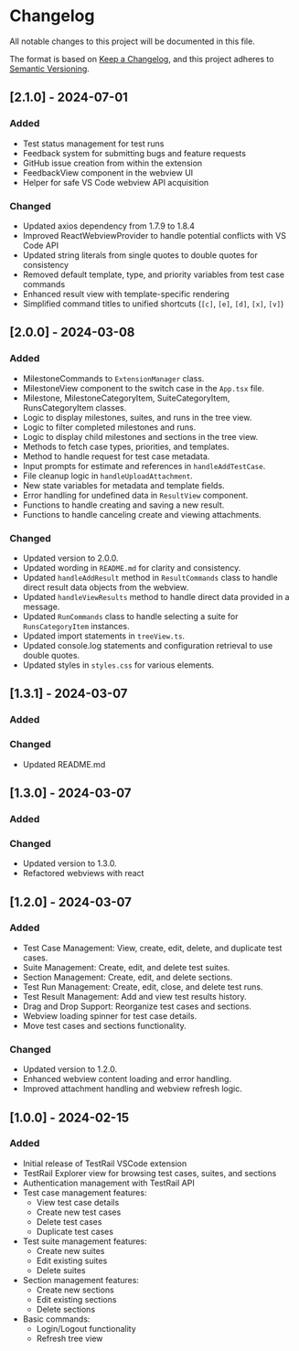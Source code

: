 # Changelog

All notable changes to this project will be documented in this file.

The format is based on [Keep a Changelog](https://keepachangelog.com/en/1.0.0/),
and this project adheres to [Semantic Versioning](https://semver.org/spec/v2.0.0.html).

## [2.1.0] - 2024-07-01

### Added

- Test status management for test runs
- Feedback system for submitting bugs and feature requests
- GitHub issue creation from within the extension
- FeedbackView component in the webview UI
- Helper for safe VS Code webview API acquisition

### Changed

- Updated axios dependency from 1.7.9 to 1.8.4
- Improved ReactWebviewProvider to handle potential conflicts with VS Code API
- Updated string literals from single quotes to double quotes for consistency
- Removed default template, type, and priority variables from test case commands
- Enhanced result view with template-specific rendering
- Simplified command titles to unified shortcuts (`[c]`, `[e]`, `[d]`, `[x]`, `[v]`)

## [2.0.0] - 2024-03-08

### Added

- MilestoneCommands to `ExtensionManager` class.
- MilestoneView component to the switch case in the `App.tsx` file.
- Milestone, MilestoneCategoryItem, SuiteCategoryItem, RunsCategoryItem classes.
- Logic to display milestones, suites, and runs in the tree view.
- Logic to filter completed milestones and runs.
- Logic to display child milestones and sections in the tree view.
- Methods to fetch case types, priorities, and templates.
- Method to handle request for test case metadata.
- Input prompts for estimate and references in `handleAddTestCase`.
- File cleanup logic in `handleUploadAttachment`.
- New state variables for metadata and template fields.
- Error handling for undefined data in `ResultView` component.
- Functions to handle creating and saving a new result.
- Functions to handle canceling create and viewing attachments.

### Changed

- Updated version to 2.0.0.
- Updated wording in `README.md` for clarity and consistency.
- Updated `handleAddResult` method in `ResultCommands` class to handle direct result data objects from the webview.
- Updated `handleViewResults` method to handle direct data provided in a message.
- Updated `RunCommands` class to handle selecting a suite for `RunsCategoryItem` instances.
- Updated import statements in `treeView.ts`.
- Updated console.log statements and configuration retrieval to use double quotes.
- Updated styles in `styles.css` for various elements.

## [1.3.1] - 2024-03-07

### Added

### Changed

- Updated README.md

## [1.3.0] - 2024-03-07

### Added

### Changed

- Updated version to 1.3.0.
- Refactored webviews with react

## [1.2.0] - 2024-03-07

### Added

- Test Case Management: View, create, edit, delete, and duplicate test cases.
- Suite Management: Create, edit, and delete test suites.
- Section Management: Create, edit, and delete sections.
- Test Run Management: Create, edit, close, and delete test runs.
- Test Result Management: Add and view test results history.
- Drag and Drop Support: Reorganize test cases and sections.
- Webview loading spinner for test case details.
- Move test cases and sections functionality.

### Changed

- Updated version to 1.2.0.
- Enhanced webview content loading and error handling.
- Improved attachment handling and webview refresh logic.

## [1.0.0] - 2024-02-15

### Added

- Initial release of TestRail VSCode extension
- TestRail Explorer view for browsing test cases, suites, and sections
- Authentication management with TestRail API
- Test case management features:
  - View test case details
  - Create new test cases
  - Delete test cases
  - Duplicate test cases
- Test suite management features:
  - Create new suites
  - Edit existing suites
  - Delete suites
- Section management features:
  - Create new sections
  - Edit existing sections
  - Delete sections
- Basic commands:
  - Login/Logout functionality
  - Refresh tree view
